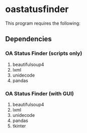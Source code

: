# oastatusfinder
This program requires the following:

## Dependencies
### OA Status Finder (scripts only)
1. beautifulsoup4
2. lxml 
3. unidecode
4. pandas

### OA Status Finder (with GUI)
1. beautifulsoup4
2. lxml 
3. unidecode
4. pandas
5. tkinter
